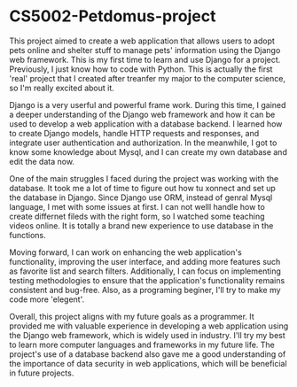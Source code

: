 # CS5002-Petdomus-project
This project aimed to create a web application that allows users to adopt pets online and shelter stuff to manage pets' information using the Django web framework. This is my first time to learn and use Django for a project. Previously, I just know how to code with Python. This is actually the first 'real' project that I created after treanfer my major to the computer science, so I'm really excited about it. 

Django is a very userful and powerful frame work. During this time, I gained a deeper understanding of the Django web framework and how it can be used to develop a web application with a database backend. I learned how to create Django models, handle HTTP requests and responses, and integrate user authentication and authorization. In the meanwhile, I got to know some knowledge about Mysql, and I can create my own database and edit the data now.

One of the main struggles I faced during the project was working with the database. It took me a lot of time to figure out how tu xonnect and set up the database in Django. Since Django use ORM, instead of genral Mysql language, I met with some issues at first. I can not welll handle how to create differnet fileds with the right form, so I watched some teaching videos online. It is totally a brand new experience to use database in the functions.

Moving forward, I can work on enhancing the web application's functionality, improving the user interface, and adding more features such as favorite list and search filters. Additionally, I can focus on implementing testing methodologies to ensure that the application's functionality remains consistent and bug-free. Also, as a programing beginer, I'll try to make my code more 'elegent'.

Overall, this project aligns with my future goals as a programmer. It provided me with valuable experience in developing a web application using the Django web framework, which is widely used in industry. I'll try my best to learn more computer languages and frameworks in my future life. The project's use of a database backend also gave me a good understanding of the importance of data security in web applications, which will be beneficial in future projects.
